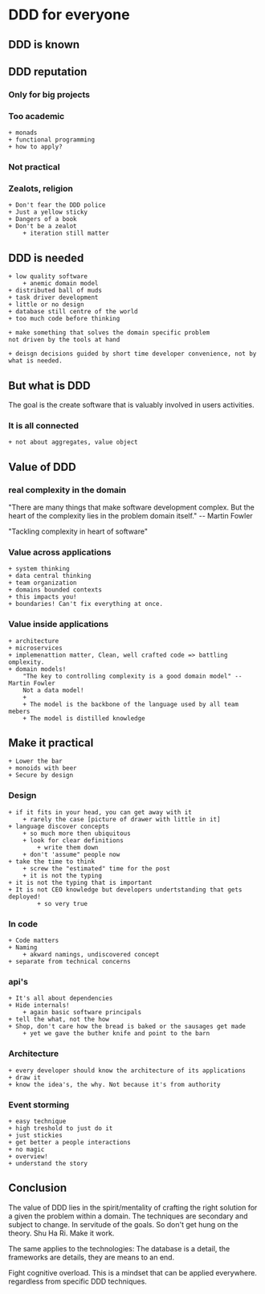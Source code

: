 # DDD for everyone

## DDD is known

## DDD reputation

### Only for big projects

### Too academic
    + monads
    + functional programming
    + how to apply?
### Not practical

### Zealots, religion

    + Don't fear the DDD police
    + Just a yellow sticky
    + Dangers of a book
    + Don't be a zealot
        + iteration still matter

## DDD is needed

    + low quality software
        + anemic domain model
    + distributed ball of muds
    + task driver development
    + little or no design
    + database still centre of the world
    + too much code before thinking
    
    + make something that solves the domain specific problem
    not driven by the tools at hand
    
    + deisgn decisions guided by short time developer convenience, not by what is needed.
   
## But what is DDD

The goal is the create software that is valuably involved in users activities.

### It is all connected
    + not about aggregates, value object 

## Value of DDD    

### real complexity in the domain

"There are many things that make software development complex. But the heart of the complexity lies in the problem domain itself." -- Martin Fowler

"Tackling complexity in heart of software"


### Value across applications

    + system thinking
    + data central thinking
    + team organization
    + domains bounded contexts
    + this impacts you!
    + boundaries! Can't fix everything at once.
    
### Value inside applications

    + architecture
    + microservices
    + implemenattion matter, Clean, well crafted code => battling omplexity.
    + domain models!
        "The key to controlling complexity is a good domain model" -- Martin Fowler
        Not a data model!
        + 
        + The model is the backbone of the language used by all team mebers
        + The model is distilled knowledge
        
            
    
## Make it practical

    + Lower the bar
    + monoids with beer
    + Secure by design
    
### Design 

    + if it fits in your head, you can get away with it
        + rarely the case [picture of drawer with little in it]        
    + language discover concepts
        + so much more then ubiquitous
        + look for clear definitions
            + write them down
        + don't 'assume" people now
    + take the time to think
        + screw the "estimated" time for the post
        + it is not the typing
    + it is not the typing that is important
    + It is not CEO knowledge but developers undertstanding that gets deployed!
            + so very true
    
### In code
    
    + Code matters        
    + Naming  
        + akward namings, undiscovered concept   
    + separate from technical concerns

### api's
    + It's all about dependencies
    + Hide internals!
        + again basic software principals    
    + tell the what, not the how
    + Shop, don't care how the bread is baked or the sausages get made
        + yet we gave the buther knife and point to the barn
    
### Architecture    
    + every developer should know the architecture of its applications
    + draw it
    + know the idea's, the why. Not because it's from authority
                
### Event storming
    + easy technique
    + high treshold to just do it
    + just stickies
    + get better a people interactions
    + no magic
    + overview!
    + understand the story
    
    
## Conclusion

The value of DDD lies in the spirit/mentality of crafting the right solution for a given the problem within a domain.
The techniques are secondary and subject to change. In servitude of the goals. So don't get hung on the theory. Shu Ha Ri. Make it work.

The same applies to the technologies: The database is a detail, the frameworks are details, they are means to an end.   

Fight cognitive overload. This is a mindset that can be applied everywhere. regardless from specific DDD techniques.



    

    